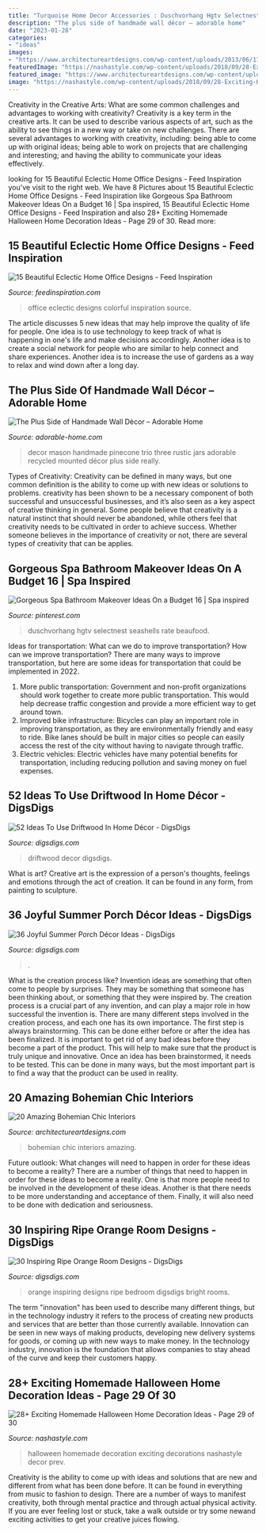 ```yaml
---
title: "Turquoise Home Decor Accessories : Duschvorhang Hgtv Selectnest Seashells Rate Beaufood"
description: "The plus side of handmade wall décor – adorable home"
date: "2023-01-28"
categories:
- "ideas"
images:
- "https://www.architectureartdesigns.com/wp-content/uploads/2013/06/178-630x869.jpg"
featuredImage: "https://nashastyle.com/wp-content/uploads/2018/09/28-Exciting-Homemade-Halloween-Home-Decoration-Ideas-29.jpg"
featured_image: "https://www.architectureartdesigns.com/wp-content/uploads/2013/06/178-630x869.jpg"
image: "https://nashastyle.com/wp-content/uploads/2018/09/28-Exciting-Homemade-Halloween-Home-Decoration-Ideas-29.jpg"
---
```



Creativity in the Creative Arts: What are some common challenges and advantages to working with creativity?
Creativity is a key term in the creative arts. It can be used to describe various aspects of art, such as the ability to see things in a new way or take on new challenges. There are several advantages to working with creativity, including: being able to come up with original ideas; being able to work on projects that are challenging and interesting; and having the ability to communicate your ideas effectively.

	

		
looking for 15 Beautiful Eclectic Home Office Designs - Feed Inspiration you've visit to the right web. We have 8 Pictures about 15 Beautiful Eclectic Home Office Designs - Feed Inspiration like Gorgeous Spa Bathroom Makeover Ideas On a Budget 16 | Spa inspired, 15 Beautiful Eclectic Home Office Designs - Feed Inspiration and also 28+ Exciting Homemade Halloween Home Decoration Ideas - Page 29 of 30. Read more:
		
    
## 15 Beautiful Eclectic Home Office Designs - Feed Inspiration

<img loading=lazy src="http://feedinspiration.com/wp-content/uploads/2016/03/colorful-eclectic-home-office.jpeg" onerror="this.onerror=null;this.src='https://tse1.mm.bing.net/th?id=OIP.Hrz53C48rV8b2Z4GResUpgHaJ3&amp;pid=15.1';" alt="15 Beautiful Eclectic Home Office Designs - Feed Inspiration">

_Source: feedinspiration.com_

>office eclectic designs colorful inspiration source. 

	

The article discusses 5 new ideas that may help improve the quality of life for people. One idea is to use technology to keep track of what is happening in one's life and make decisions accordingly. Another idea is to create a social network for people who are similar to help connect and share experiences. Another idea is to increase the use of gardens as a way to relax and wind down after a long day.

    
## The Plus Side Of Handmade Wall Décor – Adorable Home

<img loading=lazy src="https://adorable-home.com/wp-content/uploads/2016/01/Handmade-Wall-Decor-6.jpg" onerror="this.onerror=null;this.src='https://tse2.mm.bing.net/th?id=OIP.557gFOovX64xKkliTR2aTgHaEf&amp;pid=15.1';" alt="The Plus Side of Handmade Wall Décor – Adorable Home">

_Source: adorable-home.com_

>decor mason handmade pinecone trio three rustic jars adorable recycled mounted décor plus side really. 

	

Types of Creativity:
Creativity can be defined in many ways, but one common definition is the ability to come up with new ideas or solutions to problems. creativity has been shown to be a necessary component of both successful and unsuccessful businesses, and it’s also seen as a key aspect of creative thinking in general. Some people believe that creativity is a natural instinct that should never be abandoned, while others feel that creativity needs to be cultivated in order to achieve success. Whether someone believes in the importance of creativity or not, there are several types of creativity that can be applies.

    
## Gorgeous Spa Bathroom Makeover Ideas On A Budget 16 | Spa Inspired

<img loading=lazy src="https://i.pinimg.com/736x/39/b9/e6/39b9e6280a1963a746a2e12817533b21.jpg" onerror="this.onerror=null;this.src='https://tse3.mm.bing.net/th?id=OIP.9hWuOoyWvTBNYM44YITZSwHaJ3&amp;pid=15.1';" alt="Gorgeous Spa Bathroom Makeover Ideas On a Budget 16 | Spa inspired">

_Source: pinterest.com_

>duschvorhang hgtv selectnest seashells rate beaufood. 

	

Ideas for transportation: What can we do to improve transportation?
How can we improve transportation? 
There are many ways to improve transportation, but here are some ideas for transportation that could be implemented in 2022.

1. More public transportation: Government and non-profit organizations should work together to create more public transportation. This would help decrease traffic congestion and provide a more efficient way to get around town.
2. Improved bike infrastructure: Bicycles can play an important role in improving transportation, as they are environmentally friendly and easy to ride. Bike lanes should be built in major cities so people can easily access the rest of the city without having to navigate through traffic. 
3. Electric vehicles: Electric vehicles have many potential benefits for transportation, including reducing pollution and saving money on fuel expenses.

    
## 52 Ideas To Use Driftwood In Home Décor - DigsDigs

<img loading=lazy src="https://www.digsdigs.com/photos/ideas-to-use-driftwood-in-home-decor-35.jpg" onerror="this.onerror=null;this.src='https://tse2.mm.bing.net/th?id=OIP.rIEcS8OP17iq6vXUCIrKkgHaJ4&amp;pid=15.1';" alt="52 Ideas To Use Driftwood In Home Décor - DigsDigs">

_Source: digsdigs.com_

>driftwood decor digsdigs. 

	

What is art?
Creative art is the expression of a person's thoughts, feelings and emotions through the act of creation. It can be found in any form, from painting to sculpture.

    
## 36 Joyful Summer Porch Décor Ideas - DigsDigs

<img loading=lazy src="https://www.digsdigs.com/photos/joyful-summer-porch-decor-ideas-33.jpg" onerror="this.onerror=null;this.src='https://tse1.mm.bing.net/th?id=OIP.rGztzf3oE1cAK_uHscaOKAHaJ4&amp;pid=15.1';" alt="36 Joyful Summer Porch Décor Ideas - DigsDigs">

_Source: digsdigs.com_

>. 

	

What is the creation process like?
Invention ideas are something that often come to people by surprises. They may be something that someone has been thinking about, or something that they were inspired by. The creation process is a crucial part of any invention, and can play a major role in how successful the invention is. There are many different steps involved in the creation process, and each one has its own importance. 
The first step is always brainstorming. This can be done either before or after the idea has been finalized. It is important to get rid of any bad ideas before they become a part of the product. This will help to make sure that the product is truly unique and innovative. Once an idea has been brainstormed, it needs to be tested. This can be done in many ways, but the most important part is to find a way that the product can be used in reality.

    
## 20 Amazing Bohemian Chic Interiors

<img loading=lazy src="https://www.architectureartdesigns.com/wp-content/uploads/2013/06/178-630x869.jpg" onerror="this.onerror=null;this.src='https://tse3.mm.bing.net/th?id=OIP.GN_pqNpWGc-ANgGZ9EWSswHaKN&amp;pid=15.1';" alt="20 Amazing Bohemian Chic Interiors">

_Source: architectureartdesigns.com_

>bohemian chic interiors amazing. 

	

Future outlook: What changes will need to happen in order for these ideas to become a reality?
There are a number of things that need to happen in order for these ideas to become a reality. One is that more people need to be involved in the development of these ideas. Another is that there needs to be more understanding and acceptance of them. Finally, it will also need to be done with dedication and seriousness.

    
## 30 Inspiring Ripe Orange Room Designs - DigsDigs

<img loading=lazy src="https://www.digsdigs.com/photos/bright-and-inspiring-orange-room-designs-5-554x741.jpg" onerror="this.onerror=null;this.src='https://tse1.mm.bing.net/th?id=OIP._tHrKpSNnyMhLPbJKek3OQHaJ5&amp;pid=15.1';" alt="30 Inspiring Ripe Orange Room Designs - DigsDigs">

_Source: digsdigs.com_

>orange inspiring designs ripe bedroom digsdigs bright rooms. 

	

The term "innovation" has been used to describe many different things, but in the technology industry it refers to the process of creating new products and services that are better than those currently available. Innovation can be seen in new ways of making products, developing new delivery systems for goods, or coming up with new ways to make money. In the technology industry, innovation is the foundation that allows companies to stay ahead of the curve and keep their customers happy.

    
## 28+ Exciting Homemade Halloween Home Decoration Ideas - Page 29 Of 30

<img loading=lazy src="https://nashastyle.com/wp-content/uploads/2018/09/28-Exciting-Homemade-Halloween-Home-Decoration-Ideas-29.jpg" onerror="this.onerror=null;this.src='https://tse1.mm.bing.net/th?id=OIP.-OCFQQQ3oTQDMpT6MoAozQHaLH&amp;pid=15.1';" alt="28+ Exciting Homemade Halloween Home Decoration Ideas - Page 29 of 30">

_Source: nashastyle.com_

>halloween homemade decoration exciting decorations nashastyle decor prev. 

	

Creativity is the ability to come up with ideas and solutions that are new and different from what has been done before. It can be found in everything from music to fashion to design. There are a number of ways to manifest creativity, both through mental practice and through actual physical activity. If you are ever feeling lost or stuck, take a walk outside or try some newand exciting activities to get your creative juices flowing.


